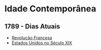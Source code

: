 # Idade Contemporânea

## 1789 - Dias Atuais

* [Revolução Francesa](../idade-moderna/revolucao-francesa.md)
* [Estados Unidos no Século XIX](estados-unidos-no-seculo-xix.md)
